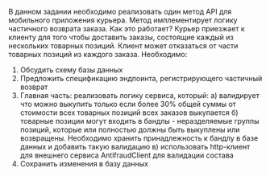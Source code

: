 В данном задании необходимо реализовать один метод API для мобильного приложения курьера.
Метод имплементирует логику частичного возврата заказа.
Как это работает? Курьер приезжает к клиенту для того чтобы доставить заказы, состоящие каждый из нескольких товарных позиций.
Клиент может отказаться от части товарных позиций из каждого заказа. Необходимо:

1. Обсудить схему базы данных
2. Предложить спецификацию эндпоинта, регистрирующего частичный возврат
3. Главная часть: реализовать логику сервиса, который:
  a) валидирует что можно выкупить только если более 30% общей суммы от стоимости всех товарных позиций всех заказов выкупается
  б) товарные позиции могут входить в бандлы - неразделяемые группы позиций, которые или полностью должны быть выкуплены или возвращены. Необходимо хранить принадлежность к бандлу в базе данных и добавить такую валидацию
  в) использовать http-клиент для внешнего сервиса AntifraudClient для валидации состава
4. Сохранить изменения в базу данных



